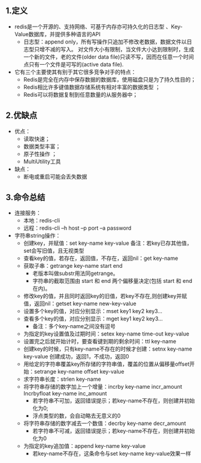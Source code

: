 ## 1.定义
* redis是一个开源的、支持网络、可基于内存亦可持久化的日志型 、Key-Value数据库，并提供多种语言的API
  * 日志型：append only，所有写操作只追加不修改老数据，数据文件以日志型只增不减的写入。
  对文件大小有限制，当文件大小达到限制时，生成一个新的文件，老的文件(older data file)只读不写，因而在任意一个时间点只有一个文件是可写的(active data file).
* 它有三个主要使其有别于其它很多竞争对手的特点：
  *	Redis是完全在内存中保存数据的数据库，使用磁盘只是为了持久性目的； 
  * Redis相比许多键值数据存储系统有相对丰富的数据类型 ； 
  *	Redis可以将数据复制到任意数量的从服务器中；
## 2.优缺点
* 优点：
  *	读取快速；
  *	数据类型丰富；
  *	原子性操作 ；
  * MultiUtility工具
* 缺点：
  *	断电或重启可能会丢失数据
## 3.命令总结
* 连接服务：
  * 本地：redis-cli
  * 远程：redis-cli –h host –p port –a password
* 字符串string操作：
  * 创建key，并赋值：set key-name key-value     备注：若key已存其他值，set会写旧值，且无视类型
  * 查看key的值，若存在，返回值，不存在，返回nil：get key-name
  * 获取子串：getrange key-name start end  
    * 老版本叫做substr用法同getrange。
    * 字符串的截取范围由 start 和 end 两个偏移量决定(包括 start 和 end 在内)。
  *	修改key的值，并且同时返回key的旧值，若key不存在,则创建key并赋值，返回nil：getset key-name new-key-value
  * 设置多个key的值，对应分别显示：mset key1 key2 key3…
  * 查看多个key的值，对应分别显示：mget key1 key2 key3…
    * 备注：多个key-name之间没有逗号
  * 为指定的key设置值及过期时间：setex key-name time-out key-value
  * 设置完之后就开始计时，要查看键到期的剩余时间：ttl key-name
  * 创建key的时候，只有key-name不存在的时候才创建：setnx key-name key-value 创建成功，返回1，不成功，返回0
  * 用给定的字符串覆盖key所存储的字符串值，覆盖的位置从偏移量offset开始：setrange key-name offset key-value
  * 求字符串长度：strlen key-name
  * 将字符串存储的数字加上一个增量：incrby key-name incr_amount
                            Incrbyfloat  key-name inc_amount
    * 若字符串不可加，返回错误提示；若key-name不存在，则创建并初始化为0;
    * 浮点类型的数，会自动略去无意义的0
  * 将字符串存储的数字减去一个数值：decrby key-name decr_amount
    * 若字符串不可减，返回错误提示；若key-name不存在，则创建并初始化为0
  * 为指定的key追加值：append key-name key-value
    * 若key-name不存在，这条命令与set key-name key-value效果一样




    




